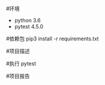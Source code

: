 #环境
- python 3.6
- pytest 4.5.0

#依赖包
pip3 install -r requirements.txt

#项目描述



#执行
pytest


#项目报告
